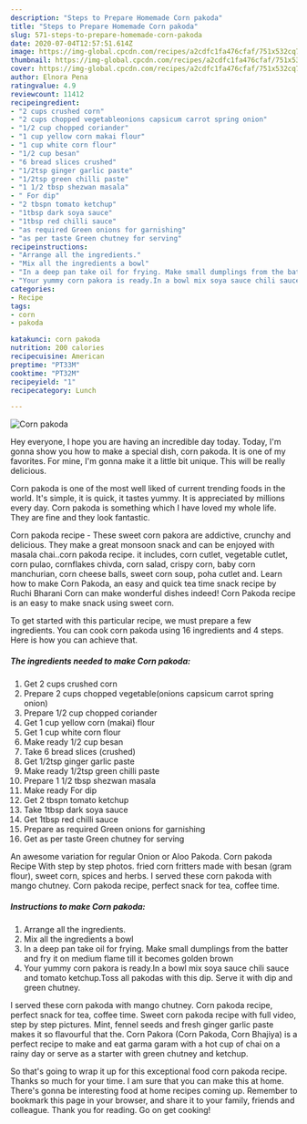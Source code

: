 ```yaml
---
description: "Steps to Prepare Homemade Corn pakoda"
title: "Steps to Prepare Homemade Corn pakoda"
slug: 571-steps-to-prepare-homemade-corn-pakoda
date: 2020-07-04T12:57:51.614Z
image: https://img-global.cpcdn.com/recipes/a2cdfc1fa476cfaf/751x532cq70/corn-pakoda-recipe-main-photo.jpg
thumbnail: https://img-global.cpcdn.com/recipes/a2cdfc1fa476cfaf/751x532cq70/corn-pakoda-recipe-main-photo.jpg
cover: https://img-global.cpcdn.com/recipes/a2cdfc1fa476cfaf/751x532cq70/corn-pakoda-recipe-main-photo.jpg
author: Elnora Pena
ratingvalue: 4.9
reviewcount: 11412
recipeingredient:
- "2 cups crushed corn"
- "2 cups chopped vegetableonions capsicum carrot spring onion"
- "1/2 cup chopped coriander"
- "1 cup yellow corn makai flour"
- "1 cup white corn flour"
- "1/2 cup besan"
- "6 bread slices crushed"
- "1/2tsp ginger garlic paste"
- "1/2tsp green chilli paste"
- "1 1/2 tbsp shezwan masala"
- " For dip"
- "2 tbspn tomato ketchup"
- "1tbsp dark soya sauce"
- "1tbsp red chilli sauce"
- "as required Green onions for garnishing"
- "as per taste Green chutney for serving"
recipeinstructions:
- "Arrange all the ingredients."
- "Mix all the ingredients a bowl"
- "In a deep pan take oil for frying. Make small dumplings from the batter and fry it on medium flame till it becomes golden brown"
- "Your yummy corn pakora is ready.In a bowl mix soya sauce chili sauce and tomato ketchup.Toss all pakodas with this dip. Serve it with dip and green chutney."
categories:
- Recipe
tags:
- corn
- pakoda

katakunci: corn pakoda 
nutrition: 200 calories
recipecuisine: American
preptime: "PT33M"
cooktime: "PT32M"
recipeyield: "1"
recipecategory: Lunch

---
```



![Corn pakoda](https://img-global.cpcdn.com/recipes/a2cdfc1fa476cfaf/751x532cq70/corn-pakoda-recipe-main-photo.jpg)

Hey everyone, I hope you are having an incredible day today. Today, I'm gonna show you how to make a special dish, corn pakoda. It is one of my favorites. For mine, I'm gonna make it a little bit unique. This will be really delicious.

Corn pakoda is one of the most well liked of current trending foods in the world. It's simple, it is quick, it tastes yummy. It is appreciated by millions every day. Corn pakoda is something which I have loved my whole life. They are fine and they look fantastic.

Corn pakoda recipe - These sweet corn pakora are addictive, crunchy and delicious. They make a great monsoon snack and can be enjoyed with masala chai..corn pakoda recipe. it includes, corn cutlet, vegetable cutlet, corn pulao, cornflakes chivda, corn salad, crispy corn, baby corn manchurian, corn cheese balls, sweet corn soup, poha cutlet and. Learn how to make Corn Pakoda, an easy and quick tea time snack recipe by Ruchi Bharani Corn can make wonderful dishes indeed! Corn Pakoda recipe is an easy to make snack using sweet corn.


To get started with this particular recipe, we must prepare a few ingredients. You can cook corn pakoda using 16 ingredients and 4 steps. Here is how you can achieve that.

<!--inarticleads1-->

##### The ingredients needed to make Corn pakoda:

1. Get 2 cups crushed corn
1. Prepare 2 cups chopped vegetable(onions capsicum carrot spring onion)
1. Prepare 1/2 cup chopped coriander
1. Get 1 cup yellow corn (makai) flour
1. Get 1 cup white corn flour
1. Make ready 1/2 cup besan
1. Take 6 bread slices (crushed)
1. Get 1/2tsp ginger garlic paste
1. Make ready 1/2tsp green chilli paste
1. Prepare 1 1/2 tbsp shezwan masala
1. Make ready  For dip
1. Get 2 tbspn tomato ketchup
1. Take 1tbsp dark soya sauce
1. Get 1tbsp red chilli sauce
1. Prepare as required Green onions for garnishing
1. Get as per taste Green chutney for serving


An awesome variation for regular Onion or Aloo Pakoda. Corn pakoda Recipe With step by step photos. fried corn fritters made with besan (gram flour), sweet corn, spices and herbs. I served these corn pakoda with mango chutney. Corn pakoda recipe, perfect snack for tea, coffee time. 

<!--inarticleads2-->

##### Instructions to make Corn pakoda:

1. Arrange all the ingredients.
1. Mix all the ingredients a bowl
1. In a deep pan take oil for frying. Make small dumplings from the batter and fry it on medium flame till it becomes golden brown
1. Your yummy corn pakora is ready.In a bowl mix soya sauce chili sauce and tomato ketchup.Toss all pakodas with this dip. Serve it with dip and green chutney.


I served these corn pakoda with mango chutney. Corn pakoda recipe, perfect snack for tea, coffee time. Sweet corn pakoda recipe with full video, step by step pictures. Mint, fennel seeds and fresh ginger garlic paste makes it so flavourful that the. Corn Pakora (Corn Pakoda, Corn Bhajiya) is a perfect recipe to make and eat garma garam with a hot cup of chai on a rainy day or serve as a starter with green chutney and ketchup. 

So that's going to wrap it up for this exceptional food corn pakoda recipe. Thanks so much for your time. I am sure that you can make this at home. There's gonna be interesting food at home recipes coming up. Remember to bookmark this page in your browser, and share it to your family, friends and colleague. Thank you for reading. Go on get cooking!
